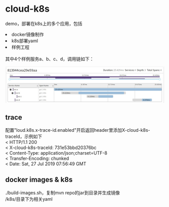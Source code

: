 # cloud-k8s

demo，部署在k8s上的多个应用，包括
<li>docker镜像制作</li>
<li>k8s部署yaml</li>
<li>样例工程</li>
<br>
其中4个样例服务a、b、c、d，调用链如下：<br>

![trace](trace.jpg) 

## trace

配置"loud.k8s.x-trace-id.enabled"开启返回header里添加X-cloud-k8s-traceId，示例如下<br>
< HTTP/1.1 200 <br>
< X-cloud-k8s-traceId: 731e53bbd20376bc<br>
< Content-Type: application/json;charset=UTF-8<br>
< Transfer-Encoding: chunked<br>
< Date: Sat, 27 Jul 2019 07:56:49 GMT<br>

## docker images & k8s
./build-images.sh，复制mvn repo的jar到目录并生成镜像<br>
/k8s/目录下为相关yaml